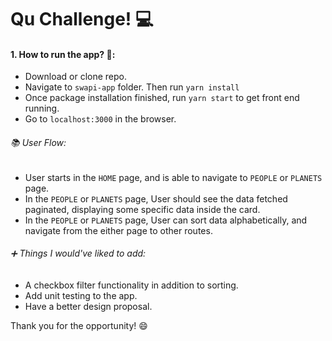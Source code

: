 # Qu Challenge! :computer:

#### 1. How to run the app? :pencil::

- Download or clone repo.
- Navigate to `swapi-app` folder. Then run `yarn install`
- Once package installation finished, run `yarn start` to get front end running.
- Go to `localhost:3000` in the browser.

###### :books: User Flow:

- User starts in the `HOME` page, and is able to navigate to `PEOPLE` or `PLANETS` page.
- In the `PEOPLE` or `PLANETS` page, User should see the data fetched paginated, displaying some specific data inside the card.
- In the `PEOPLE` or `PLANETS` page, User can sort data alphabetically, and navigate from the either page to other routes.

###### :heavy_plus_sign: Things I would've liked to add:

- A checkbox filter functionality in addition to sorting.
- Add unit testing to the app.
- Have a better design proposal.

Thank you for the opportunity! :smile:
